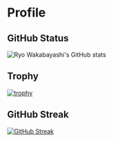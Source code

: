 # Profile

## GitHub Status

![Ryo Wakabayashi's GitHub stats](https://github-readme-stats.vercel.app/api?username=RyoWakabayashi&count_private=true&show_icons=true&theme=cobalt)

## Trophy

[![trophy](https://github-profile-trophy.vercel.app/?username=RyoWakabayashi&no-frame=true&theme=juicyfresh&row=2&column=4)](https://github.com/ryo-ma/github-profile-trophy)

## GitHub Streak

[![GitHub Streak](http://github-readme-streak-stats.herokuapp.com?user=RyoWakabayashi&theme=jolly&date_format=%5BY.%5Dn.j)](https://git.io/streak-stats)

